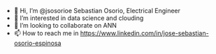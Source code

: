 - 👋 Hi, I’m @jsosorioe Sebastian Osorio, Electrical Engineer
- 👀 I’m interested in data science and clouding
- 💞️ I’m looking to collaborate on ANN
- 📫 How to reach me in https://www.linkedin.com/in/jose-sebastian-osorio-espinosa

<!---
jsosorioe/jsosorioe is a ✨ special ✨ repository because its `README.md` (this file) appears on your GitHub profile.
You can click the Preview link to take a look at your changes.
--->
